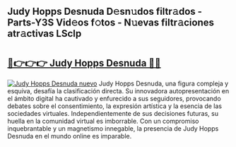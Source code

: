 ## Judy Hopps Desnuda D𝚎sn𝚞dos filtr𝚊dos - Parts-Y3S Vid𝚎os f𝚘tos - N𝚞evas filtr𝚊ciones atr𝚊ctivas LScIp

# <h2><a href="http://mb0jxie.tromn.icu/?c=Judy+Hopps+Desnuda">🔗👉👉👉 Judy Hopps Desnuda 🔗🔗</a></h2>

[![Judy Hopps Desnuda nuevo](https://i.imgur.com/pEAQMta.gif)](http://mb0jxie.tromn.icu/?c=Judy+Hopps+Desnuda)
Judy Hopps Desnuda, una figura compleja y esquiva, desafía la clasificación directa. Su innovadora autopresentación en el ámbito digital ha cautivado y enfurecido a sus seguidores, provocando debates sobre el consentimiento, la expresión artística y la esencia de las sociedades virtuales. Independientemente de sus decisiones futuras, su huella en la comunidad virtual es imborrable. Con un compromiso inquebrantable y un magnetismo innegable, la presencia de Judy Hopps Desnuda en el mundo online es imparable.
